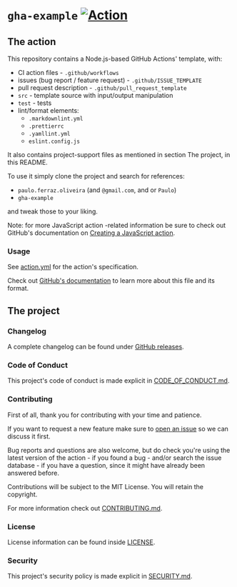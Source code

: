 # `gha-example` [![Action][ci-img]][ci]

[ci]: https://github.com/paulo-ferraz-oliveira/gha-example/actions/workflows/ci.yml
[ci-img]: https://github.com/paulo-ferraz-oliveira/gha-example/actions/workflows/ci.yml/badge.svg

## The action

This repository contains a Node.js-based GitHub Actions' template, with:

* CI action files - `.github/workflows`
* issues (bug report / feature request) - `.github/ISSUE_TEMPLATE`
* pull request description - `.github/pull_request_template`
* `src` - template source with input/output manipulation
* `test` - tests
* lint/format elements:
  * `.markdownlint.yml`
  * `.prettierrc`
  * `.yamllint.yml`
  * `eslint.config.js`

It also contains project-support files as mentioned in section The project, in this README.

To use it simply clone the project and search for references:

* `paulo.ferraz.oliveira` (and `@gmail.com`, and or `Paulo`)
* `gha-example`

and tweak those to your liking.

Note: for more JavaScript action -related information be sure to check out GitHub's documentation on
[Creating a JavaScript action](https://docs.github.com/en/actions/creating-actions/creating-a-javascript-action).

### Usage

See [action.yml](action.yml) for the action's specification.

Check out [GitHub's documentation](https://docs.github.com/en/actions/creating-actions/metadata-syntax-for-github-actions)
to learn more about this file and its format.

## The project

### Changelog

A complete changelog can be found under [GitHub releases](https://github.com/paulo-ferraz-oliveira/example-gha/releases).

### Code of Conduct

This project's code of conduct is made explicit in [CODE_OF_CONDUCT.md](https://github.com/paulo-ferraz-oliveira/gha-example/blob/main/CODE_OF_CONDUCT.md).

### Contributing

First of all, thank you for contributing with your time and patience.

If you want to request a new feature make sure to
[open an issue](https://github.com/paulo-ferraz-oliveira/gha-example/issues) so we can
discuss it first.

Bug reports and questions are also welcome, but do check you're using the latest version of the
action - if you found a bug - and/or search the issue database - if you have a question, since it
might have already been answered before.

Contributions will be subject to the MIT License.
You will retain the copyright.

For more information check out [CONTRIBUTING.md](https://github.com/paulo-ferraz-oliveira/gha-example/blob/main/CONTRIBUTING.md).

### License

License information can be found inside [LICENSE](https://github.com/paulo-ferraz-oliveira/gha-example/blob/main/LICENSE.md).

### Security

This project's security policy is made explicit in [SECURITY.md](https://github.com/paulo-ferraz-oliveira/gha-example/blob/main/SECURITY.md).
